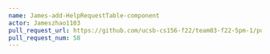 ```yaml
---
name: James-add-HelpRequestTable-component
actor: Jameszhao1103
pull_request_url: https://github.com/ucsb-cs156-f22/team03-f22-5pm-1/pull/58
pull_request_num: 58
---
```


